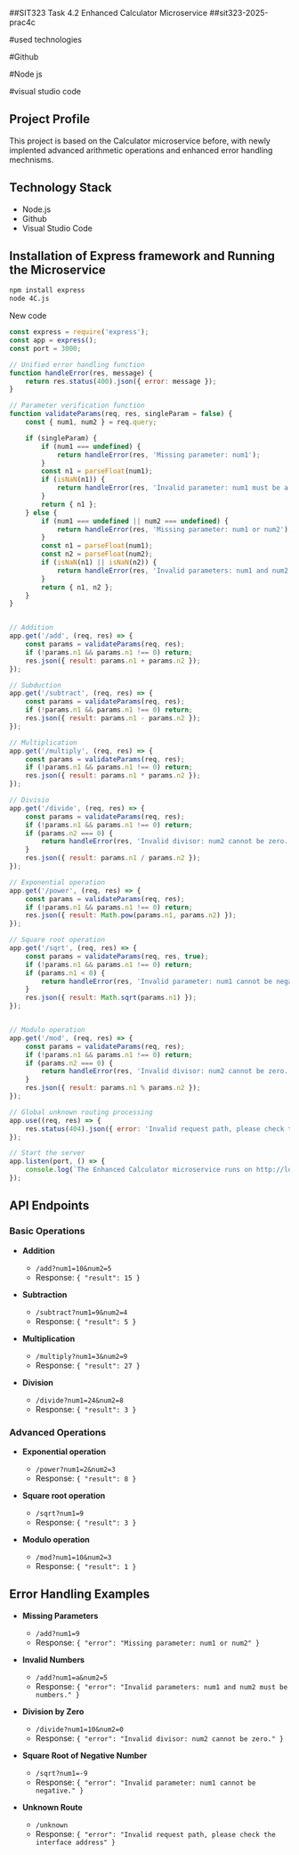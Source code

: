 ##SIT323 Task 4.2 Enhanced Calculator Microservice
##sit323-2025-prac4c

#used technologies

#Github

#Node js

#visual studio code



## Project Profile

This project is based on the Calculator microservice before, with newly implented advanced arithmetic operations and enhanced error handling mechnisms.

## Technology Stack

- Node.js
- Github
- Visual Studio Code


## Installation of Express framework and Running the Microservice

```bash
npm install express
node 4C.js
```
New code
```javascript
const express = require('express');
const app = express();
const port = 3000;

// Unified error handling function
function handleError(res, message) {
    return res.status(400).json({ error: message });
}

// Parameter verification function
function validateParams(req, res, singleParam = false) {
    const { num1, num2 } = req.query;

    if (singleParam) {
        if (num1 === undefined) {
            return handleError(res, 'Missing parameter: num1');
        }
        const n1 = parseFloat(num1);
        if (isNaN(n1)) {
            return handleError(res, 'Invalid parameter: num1 must be a number.');
        }
        return { n1 };
    } else {
        if (num1 === undefined || num2 === undefined) {
            return handleError(res, 'Missing parameter: num1 or num2');
        }
        const n1 = parseFloat(num1);
        const n2 = parseFloat(num2);
        if (isNaN(n1) || isNaN(n2)) {
            return handleError(res, 'Invalid parameters: num1 and num2 must be numbers.');
        }
        return { n1, n2 };
    }
}


// Addition
app.get('/add', (req, res) => {
    const params = validateParams(req, res);
    if (!params.n1 && params.n1 !== 0) return;
    res.json({ result: params.n1 + params.n2 });
});

// Subduction
app.get('/subtract', (req, res) => {
    const params = validateParams(req, res);
    if (!params.n1 && params.n1 !== 0) return;
    res.json({ result: params.n1 - params.n2 });
});

// Multiplication
app.get('/multiply', (req, res) => {
    const params = validateParams(req, res);
    if (!params.n1 && params.n1 !== 0) return;
    res.json({ result: params.n1 * params.n2 });
});

// Divisio
app.get('/divide', (req, res) => {
    const params = validateParams(req, res);
    if (!params.n1 && params.n1 !== 0) return;
    if (params.n2 === 0) {
        return handleError(res, 'Invalid divisor: num2 cannot be zero.');
    }
    res.json({ result: params.n1 / params.n2 });
});

// Exponential operation
app.get('/power', (req, res) => {
    const params = validateParams(req, res);
    if (!params.n1 && params.n1 !== 0) return;
    res.json({ result: Math.pow(params.n1, params.n2) });
});

// Square root operation
app.get('/sqrt', (req, res) => {
    const params = validateParams(req, res, true);
    if (!params.n1 && params.n1 !== 0) return;
    if (params.n1 < 0) {
        return handleError(res, 'Invalid parameter: num1 cannot be negative.');
    }
    res.json({ result: Math.sqrt(params.n1) });
});


// Modulo operation
app.get('/mod', (req, res) => {
    const params = validateParams(req, res);
    if (!params.n1 && params.n1 !== 0) return;
    if (params.n2 === 0) {
        return handleError(res, 'Invalid divisor: num2 cannot be zero.');
    }
    res.json({ result: params.n1 % params.n2 });
});

// Global unknown routing processing
app.use((req, res) => {
    res.status(404).json({ error: 'Invalid request path, please check the interface address' });
});

// Start the server
app.listen(port, () => {
    console.log(`The Enhanced Calculator microservice runs on http://localhost:${port}`);
});
```


## API Endpoints

### Basic Operations

- **Addition**
  - `/add?num1=10&num2=5`
  - Response: `{ "result": 15 }`

- **Subtraction**
  - `/subtract?num1=9&num2=4`
  - Response: `{ "result": 5 }`

- **Multiplication**
  - `/multiply?num1=3&num2=9`
  - Response: `{ "result": 27 }`

- **Division**
  - `/divide?num1=24&num2=8`
  - Response: `{ "result": 3 }`

### Advanced Operations

- **Exponential operation**
  - `/power?num1=2&num2=3`
  - Response: `{ "result": 8 }`

- **Square root operation**
  - `/sqrt?num1=9`
  - Response: `{ "result": 3 }`

- **Modulo operation**
  - `/mod?num1=10&num2=3`
  - Response: `{ "result": 1 }`

## Error Handling Examples

- **Missing Parameters**
  - `/add?num1=9`
  - Response: `{ "error": "Missing parameter: num1 or num2" }`

- **Invalid Numbers**
  - `/add?num1=a&num2=5`
  - Response: `{ "error": "Invalid parameters: num1 and num2 must be numbers." }`

- **Division by Zero**
  - `/divide?num1=10&num2=0`
  - Response: `{ "error": "Invalid divisor: num2 cannot be zero." }`

- **Square Root of Negative Number**
  - `/sqrt?num1=-9`
  - Response: `{ "error": "Invalid parameter: num1 cannot be negative." }`

- **Unknown Route**
  - `/unknown`
  - Response: `{ "error": "Invalid request path, please check the interface address" }`
